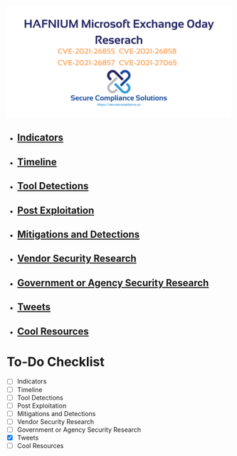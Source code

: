 ![](https://github.com/SCS-Labs/Images/raw/main/SCS%20-%20HAFNIUM.png)



- ## [Indicators](/indicators/README.md)
- ## [Timeline](Timeline.md)
- ## [Tool Detections](/tool-detections/README.md)
- ## [Post Exploitation](/post-exploitation/README.md)
- ## [Mitigations and Detections](/mitigations-and-detections/README.md)
- ## [Vendor Security Research](/vendor-security-research/README.md)
- ## [Government or Agency Security Research](/gov-sec-research/README.md)
- ## [Tweets](Tweets.md)
- ## [Cool Resources](/resources/README.md)


# To-Do Checklist

- [ ] Indicators 
- [ ] Timeline
- [ ] Tool Detections
- [ ] Post Exploitation
- [ ] Mitigations and Detections
- [ ] Vendor Security Research
- [ ] Government or Agency Security Research
- [X] Tweets
- [ ] Cool Resources
